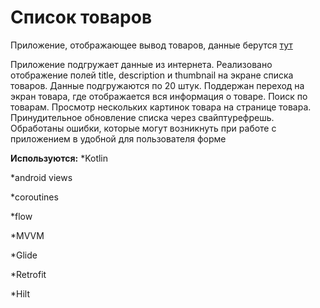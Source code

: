 # Список товаров

Приложение, отображающее вывод товаров, данные берутся [тут](https://dummyjson.com/docs/products)

Приложение подгружает данные из интернета. Реализовано отображение полей title, description и thumbnail на экране списка товаров. Данные подгружаются по 20 штук.
Поддержан переход на экран товара, где отображается вся информация о товаре. Поиск по товарам. Просмотр нескольких картинок товара на странице товара. Принудительное обновление списка через свайптурефрешь.
Обработаны ошибки, которые могут возникнуть при работе с приложением в удобной для пользователя форме

**Используются:**
*Kotlin

*android views

*coroutines

*flow

*MVVM

*Glide

*Retrofit

*Hilt
